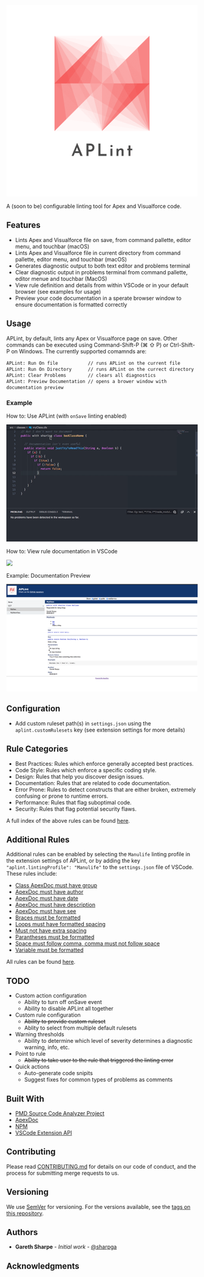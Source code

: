 ![](assets/logo_transparent.png)

A (soon to be) configurable linting tool for Apex and Visualforce code.

## Features

* Lints Apex and Visualforce file on save, from command pallette, editor menu, and touchbar (macOS) 
* Lints Apex and Visualforce file in current directory from command pallette, editor menu, and touchbar (macOS)
* Generates diagnostic output to both text editor and problems terminal
* Clear diagnostic output in problems terminal from command pallette, editor menue and touchbar (MacOS)
* View rule definition and details from within VSCode or in your default browser (see examples for usage)
* Preview your code documentation in a sperate browser window to ensure documentation is formatted correctly

## Usage

APLint, by default, lints any Apex or Visualforce page on save. Other commands can be executed using Command-Shift-P (⌘ ⇧ P) or Ctrl-Shift-P on Windows. The currently supported comamnds are:

```
APLint: Run On file           // runs APLint on the current file
APLint: Run On Directory      // runs APLint on the currect directory
APLint: Clear Problems        // clears all diagnostics
APLint: Preview Documentation // opens a brower window with documentation preview
```

### Example

How to: Use APLint (with `onSave` linting enabled)

![](assets/howto.gif)

How to: View rule documentation in VSCode

![](assets/descriptions.gif)

Example: Documentation Preview

![](assets/preview.png)

## Configuration

* Add custom ruleset path(s) in `settings.json` using the `aplint.customRulesets` key (see extension settings for more details)

## Rule Categories

* Best Practices: Rules which enforce generally accepted best practices.
* Code Style: Rules which enforce a specific coding style.
* Design: Rules that help you discover design issues.
* Documentation: Rules that are related to code documentation.
* Error Prone: Rules to detect constructs that are either broken, extremely confusing or prone to runtime errors.
* Performance: Rules that flag suboptimal code.
* Security: Rules that flag potential security flaws.

A full index of the above rules can be found [here](https://pmd.github.io/pmd-6.15.0/pmd_rules_apex.html).

## Additional Rules

Additional rules can be enabled by selecting the `Manulife` linting profile in the extension settings of APLint, or by adding the key `"aplint.lintingProfile": "Manulife"` to the `settings.json` file of VSCode. These rules include:

* [Class ApexDoc must have group](https://github.com/gareth-sharpe/aplint-ext/blob/master/src/docs/Manulife/ApexDocClassMustHaveGroup.md)
* [ApexDoc must have author](https://github.com/gareth-sharpe/aplint-ext/blob/master/src/docs/Manulife/ApexDocMustHaveAuthor.md)
* [ApexDoc must have date](https://github.com/gareth-sharpe/aplint-ext/blob/master/src/docs/Manulife/ApexDocMustHaveDate.md)
* [ApexDoc must have description](https://github.com/gareth-sharpe/aplint-ext/blob/master/src/docs/Manulife/ApexDocMustHaveDescription.md)
* [ApexDoc must have see](https://github.com/gareth-sharpe/aplint-ext/blob/master/src/docs/Manulife/ApexDocMustHaveSee.md)
* [Braces must be formatted](https://github.com/gareth-sharpe/aplint-ext/blob/master/src/docs/Manulife/BracesMustBeFormatted.md)
* [Loops must have formatted spacing](https://github.com/gareth-sharpe/aplint-ext/blob/master/src/docs/Manulife/LoopsMustHaveFormattedSpacing.md)
* [Must not have extra spacing](https://github.com/gareth-sharpe/aplint-ext/blob/master/src/docs/Manulife/MustNotHaveExtraSpacing.md)
* [Parantheses must be formatted](https://github.com/gareth-sharpe/aplint-ext/blob/master/src/docs/Manulife/ParanthesesMustBeFormatted.md)
* [Space must follow comma, comma must not follow space](https://github.com/gareth-sharpe/aplint-ext/blob/master/src/docs/Manulife/SpaceMustFollowComma.md)
* [Variable must be formatted](https://github.com/gareth-sharpe/aplint-ext/blob/master/src/docs/Manulife/VariablesMustBeFormatted.md)

All rules can be found [here](https://github.com/gareth-sharpe/aplint-ext/tree/master/src/docs/Manulife).

## TODO

* Custom action configuration
  * Ability to turn off onSave event
  * Ability to disable APLint all together
* Custom rule configuration
  * ~~Ability to provide custom ruleset~~
  * Ablity to select from multiple default rulesets
* Warning thresholds
  * Ability to determine which level of severity determines a diagnostic warning, info, etc.
* Point to rule
  * ~~Ability to take user to the rule that triggered the linting error~~
* Quick actions
  * Auto-generate code snipits
  * Suggest fixes for common types of problems as comments

## Built With

* [PMD Source Code Analyzer Project](https://github.com/pmd/pmd)
* [ApexDoc](https://github.com/SalesforceFoundation/ApexDoc)
* [NPM](https://www.npmjs.com/)
* [VSCode Extension API](https://code.visualstudio.com/api)

## Contributing

Please read [CONTRIBUTING.md](CONTRIBUTING.md) for details on our code of conduct, and the process for submitting merge requests to us.

## Versioning

We use [SemVer](http://semver.org/) for versioning. For the versions available, see the [tags on this repository](https://git.platform.manulife.io/SFCore/sf-core-aplint/tags). 

## Authors

* **Gareth Sharpe** - *Initial work* - [@sharpga](https://linkedin.com/in/garethsharpe)

## Acknowledgments
